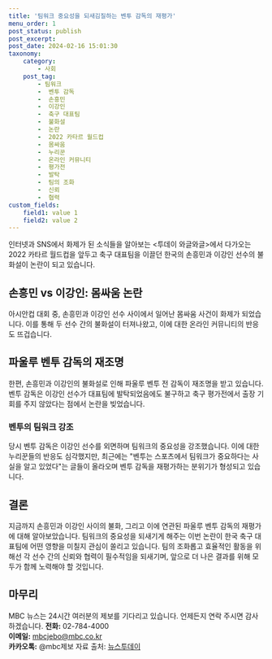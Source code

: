 ```yaml
---
title: '팀워크 중요성을 되새김질하는 벤투 감독의 재평가'
menu_order: 1
post_status: publish
post_excerpt: 
post_date: 2024-02-16 15:01:30
taxonomy:
    category:
        - 사회
    post_tag:
        - 팀워크
        -  벤투 감독
        -  손흥민
        -  이강인
        -  축구 대표팀
        -  불화설
        -  논란
        -  2022 카타르 월드컵
        -  몸싸움
        -  누리꾼
        -  온라인 커뮤니티
        -  평가전
        -  발탁
        -  팀의 조화
        -  신뢰
        -  협력
custom_fields:
    field1: value 1
    field2: value 2
---
```


인터넷과 SNS에서 화제가 된 소식들을 알아보는 <투데이 와글와글>에서 다가오는 2022 카타르 월드컵을 앞두고 축구 대표팀을 이끌던 한국의 손흥민과 이강인 선수의 불화설이 논란이 되고 있습니다.
## 손흥민 vs 이강인: 몸싸움 논란
아시안컵 대회 중, 손흥민과 이강인 선수 사이에서 일어난 몸싸움 사건이 화제가 되었습니다. 이를 통해 두 선수 간의 불화설이 터져나왔고, 이에 대한 온라인 커뮤니티의 반응도 뜨겁습니다.
## 파울루 벤투 감독의 재조명
한편, 손흥민과 이강인의 불화설로 인해 파울루 벤투 전 감독이 재조명을 받고 있습니다. 벤투 감독은 이강인 선수가 대표팀에 발탁되었음에도 불구하고 축구 평가전에서 출장 기회를 주지 않았다는 점에서 논란을 빚었습니다.
### 벤투의 팀워크 강조
당시 벤투 감독은 이강인 선수를 외면하며 팀워크의 중요성을 강조했습니다. 이에 대한 누리꾼들의 반응도 심각했지만, 최근에는 "벤투는 스포츠에서 팀워크가 중요하다는 사실을 알고 있었다"는 글들이 올라오며 벤투 감독을 재평가하는 분위기가 형성되고 있습니다.
## 결론
지금까지 손흥민과 이강인 사이의 불화, 그리고 이에 연관된 파울루 벤투 감독의 재평가에 대해 알아보았습니다. 팀워크의 중요성을 되새기게 해주는 이번 논란이 한국 축구 대표팀에 어떤 영향을 미칠지 관심이 쏠리고 있습니다. 팀의 조화롭고 효율적인 활동을 위해선 각 선수 간의 신뢰와 협력이 필수적임을 되새기며, 앞으로 더 나은 결과를 위해 모두가 함께 노력해야 할 것입니다.
## 마무리
MBC 뉴스는 24시간 여러분의 제보를 기다리고 있습니다. 언제든지 연락 주시면 감사하겠습니다.
**전화:** 02-784-4000  
**이메일:** mbcjebo@mbc.co.kr  
**카카오톡:** @mbc제보
자료 출처: [뉴스투데이](뉴스링크)
